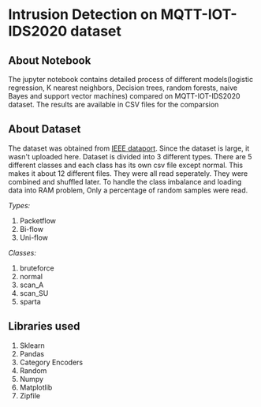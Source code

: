# Intrusion Detection on MQTT-IOT-IDS2020 dataset

## About Notebook

The jupyter notebook contains detailed process of different models(logistic regression, K nearest neighbors, Decision trees, random forests, naive Bayes and support vector machines) compared on MQTT-IOT-IDS2020 dataset. The results are available in CSV files for the comparsion

## About Dataset

The dataset was obtained from [IEEE dataport](https://ieee-dataport.org/open-access/mqtt-iot-ids2020-mqtt-internet-things-intrusion-detection-dataset). Since the dataset
is large, it wasn't uploaded here.
Dataset is divided into 3 different types. There are 5 different classes and each class has its own csv file except normal. This makes it about 12 different files.
They were all read seperately. They were combined and shuffled later.
To handle the class imbalance and loading data into RAM problem, Only a percentage of random samples were read.

*Types:*
1. Packetflow
2. Bi-flow
3. Uni-flow

*Classes:*
1. bruteforce
2. normal   
3. scan_A     
4. scan_SU    
5. sparta

## Libraries used

1. Sklearn
2. Pandas
3. Category Encoders
4. Random
5. Numpy
6. Matplotlib
7. Zipfile
